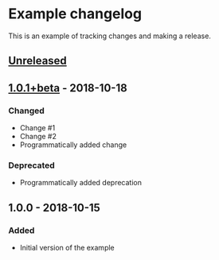 # Example changelog
This is an example of tracking changes and making a release.

## [Unreleased]
## [1.0.1+beta] - 2018-10-18
### Changed
- Change #1
- Change #2
- Programmatically added change

### Deprecated
- Programmatically added deprecation

## 1.0.0 - 2018-10-15
### Added
- Initial version of the example

[Unreleased]: https://github.com/example/project/compare/1.0.1+beta...HEAD
[1.0.1+beta]: https://github.com/example/project/compare/1.0.0...1.0.1+beta